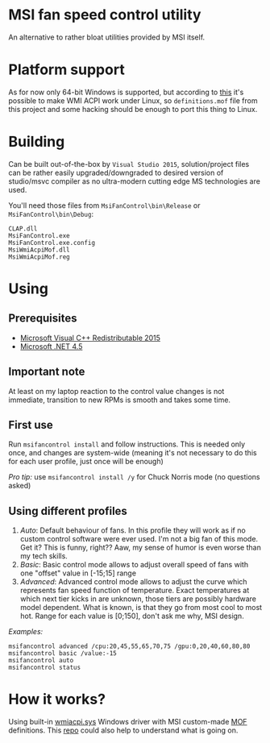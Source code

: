 # MSI fan speed control utility

An alternative to rather bloat utilities provided by MSI itself.

# Platform support

As for now only 64-bit Windows is supported, but according to [this](https://wiki.ubuntu.com/Kernel/Reference/WMI)
it's possible to make WMI ACPI work under Linux, so ``definitions.mof`` file from this project and some
hacking should be enough to port this thing to Linux.

# Building

Can be built out-of-the-box by ``Visual Studio 2015``, solution/project files can be rather easily upgraded/downgraded to desired
version of studio/msvc compiler as no ultra-modern cutting edge MS technologies are used.

You'll need those files from ``MsiFanControl\bin\Release`` or ``MsiFanControl\bin\Debug``:
```
CLAP.dll
MsiFanControl.exe
MsiFanControl.exe.config
MsiWmiAcpiMof.dll
MsiWmiAcpiMof.reg
```

# Using

## Prerequisites

* [Microsoft Visual C++ Redistributable 2015](https://www.microsoft.com/en-us/download/details.aspx?id=48145)
* [Microsoft .NET 4.5](https://www.microsoft.com/en-us/download/details.aspx?id=30653)

## Important note

At least on my laptop reaction to the control value changes is not immediate, transition
to new RPMs is smooth and takes some time.

## First use

Run ``msifancontrol install`` and follow instructions. This is needed only once, and changes are system-wide 
(meaning it's not necessary to do this for each user profile, just once will be enough)

_Pro tip:_ use ``msifancontrol install /y`` for Chuck Norris mode (no questions asked)

## Using different profiles

1. _Auto_: Default behaviour of fans. In this profile they will work as if no custom control software were ever used.
   I'm not a big fan of this mode. Get it? This is funny, right?? Aaw, my sense of humor is even worse than my tech skills.
2. _Basic_: Basic control mode allows to adjust overall speed of fans with one "offset" value in [-15;15] range
3. _Advanced_: Advanced control mode allows to adjust the curve which represents fan speed function of temperature. 
   Exact temperatures at which next tier kicks in are unknown, those tiers are possibly hardware model dependent.
   What is known, is that they go from most cool to most hot. Range for each value is [0;150], don't ask me why, MSI design.

_Examples:_

```
msifancontrol advanced /cpu:20,45,55,65,70,75 /gpu:0,20,40,60,80,80
msifancontrol basic /value:-15
msifancontrol auto
msifancontrol status
```

# How it works?

Using built-in [wmiacpi.sys](https://msdn.microsoft.com/en-us/library/windows/hardware/dn614028(v=vs.85).aspx) 
Windows driver with MSI custom-made [MOF](https://msdn.microsoft.com/en-us/library/aa823192(v=vs.85).aspx) definitions.
This [repo](https://github.com/Microsoft/Windows-driver-samples/tree/master/wmi/wmiacpi) could also help to understand what is going on.
